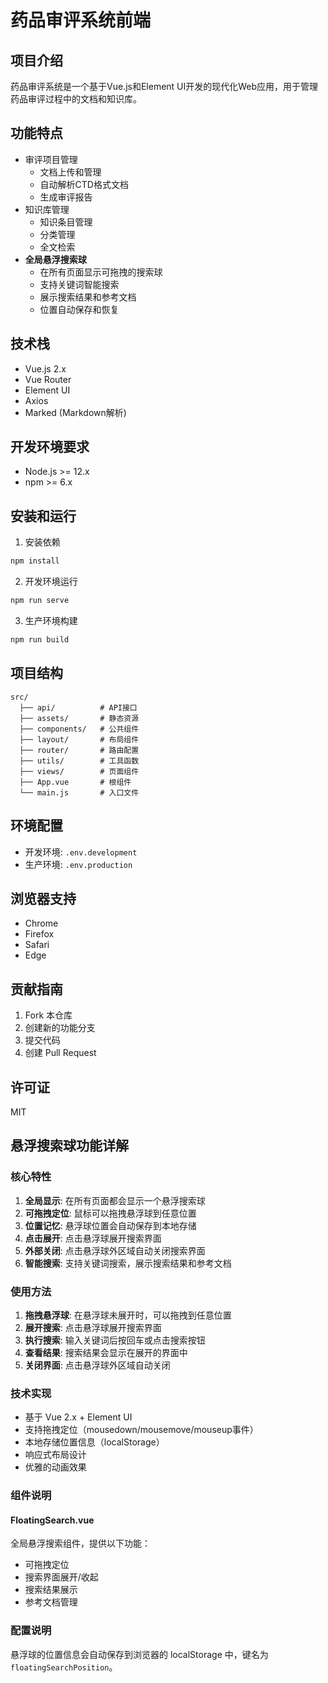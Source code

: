 # 药品审评系统前端

## 项目介绍
药品审评系统是一个基于Vue.js和Element UI开发的现代化Web应用，用于管理药品审评过程中的文档和知识库。

## 功能特点
- 审评项目管理
  - 文档上传和管理
  - 自动解析CTD格式文档
  - 生成审评报告
- 知识库管理
  - 知识条目管理
  - 分类管理
  - 全文检索
- **全局悬浮搜索球**
  - 在所有页面显示可拖拽的搜索球
  - 支持关键词智能搜索
  - 展示搜索结果和参考文档
  - 位置自动保存和恢复

## 技术栈
- Vue.js 2.x
- Vue Router
- Element UI
- Axios
- Marked (Markdown解析)

## 开发环境要求
- Node.js >= 12.x
- npm >= 6.x

## 安装和运行
1. 安装依赖
```bash
npm install
```

2. 开发环境运行
```bash
npm run serve
```

3. 生产环境构建
```bash
npm run build
```

## 项目结构
```
src/
  ├── api/          # API接口
  ├── assets/       # 静态资源
  ├── components/   # 公共组件
  ├── layout/       # 布局组件
  ├── router/       # 路由配置
  ├── utils/        # 工具函数
  ├── views/        # 页面组件
  ├── App.vue       # 根组件
  └── main.js       # 入口文件
```

## 环境配置
- 开发环境: `.env.development`
- 生产环境: `.env.production`

## 浏览器支持
- Chrome
- Firefox
- Safari
- Edge

## 贡献指南
1. Fork 本仓库
2. 创建新的功能分支
3. 提交代码
4. 创建 Pull Request

## 许可证
MIT

## 悬浮搜索球功能详解

### 核心特性
1. **全局显示**: 在所有页面都会显示一个悬浮搜索球
2. **可拖拽定位**: 鼠标可以拖拽悬浮球到任意位置
3. **位置记忆**: 悬浮球位置会自动保存到本地存储
4. **点击展开**: 点击悬浮球展开搜索界面
5. **外部关闭**: 点击悬浮球外区域自动关闭搜索界面
6. **智能搜索**: 支持关键词搜索，展示搜索结果和参考文档

### 使用方法
1. **拖拽悬浮球**: 在悬浮球未展开时，可以拖拽到任意位置
2. **展开搜索**: 点击悬浮球展开搜索界面
3. **执行搜索**: 输入关键词后按回车或点击搜索按钮
4. **查看结果**: 搜索结果会显示在展开的界面中
5. **关闭界面**: 点击悬浮球外区域自动关闭

### 技术实现
- 基于 Vue 2.x + Element UI
- 支持拖拽定位（mousedown/mousemove/mouseup事件）
- 本地存储位置信息（localStorage）
- 响应式布局设计
- 优雅的动画效果

### 组件说明

#### FloatingSearch.vue
全局悬浮搜索组件，提供以下功能：
- 可拖拽定位
- 搜索界面展开/收起
- 搜索结果展示
- 参考文档管理

### 配置说明
悬浮球的位置信息会自动保存到浏览器的 localStorage 中，键名为 `floatingSearchPosition`。

